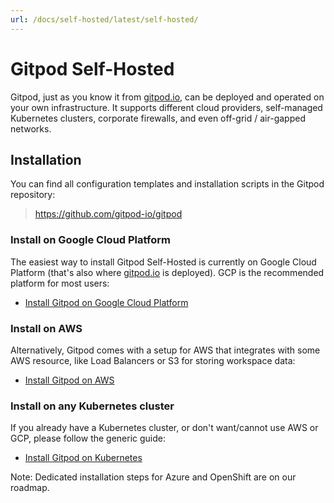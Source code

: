 ```yaml
---
url: /docs/self-hosted/latest/self-hosted/
---
```



# Gitpod Self-Hosted

Gitpod, just as you know it from [gitpod.io](https://gitpod.io), can be deployed and operated on your own infrastructure. It supports different cloud providers, self-managed Kubernetes clusters, corporate firewalls, and even off-grid / air-gapped networks.


## Installation

You can find all configuration templates and installation scripts in the Gitpod repository:

  > https://github.com/gitpod-io/gitpod

### Install on Google Cloud Platform

The easiest way to install Gitpod Self-Hosted is currently on Google Cloud Platform (that's also where [gitpod.io](https://gitpod.io) is deployed). GCP is the recommended platform for most users:

* [Install Gitpod on Google Cloud Platform](../self-hosted/install/install-on-gcp-script/)

### Install on AWS

Alternatively, Gitpod comes with a setup for AWS that integrates with some AWS resource, like Load Balancers or S3 for storing workspace data:

* [Install Gitpod on AWS](../self-hosted/install/install-on-aws-script/)

### Install on any Kubernetes cluster

If you already have a Kubernetes cluster, or don't want/cannot use AWS or GCP, please follow the generic guide:

* [Install Gitpod on Kubernetes](../self-hosted/install/install-on-kubernetes/)

Note: Dedicated installation steps for Azure and OpenShift are on our roadmap.
